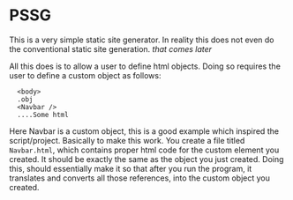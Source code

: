 # PSSG

This is a very simple static site generator. In reality this does not even do the conventional
static site generation. _that comes later_

All this does is to allow a user to define html objects. Doing so requires the user to define a
custom object as follows:

```
  <body>
  .obj
  <Navbar />
  ....Some html
```

Here Navbar is a custom object, this is a good example which inspired the script/project. Basically
to make this work. You create a file titled `Navbar.html`, which contains proper html code for the
custom element you created. It should be exactly the same as the object you just created.
Doing this, should essentially make it so that after you run the program, it
translates and converts all those references, into the custom object you created.
